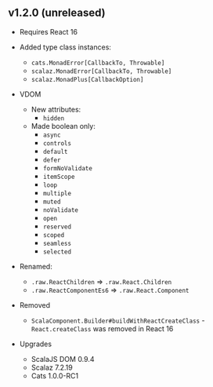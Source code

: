 ## v1.2.0 (unreleased)

* Requires React 16

* Added type class instances:
  * `cats.MonadError[CallbackTo, Throwable]`
  * `scalaz.MonadError[CallbackTo, Throwable]`
  * `scalaz.MonadPlus[CallbackOption]`

* VDOM
  * New attributes:
    * `hidden`
  * Made boolean only:
    * `async`
    * `controls`
    * `default`
    * `defer`
    * `formNoValidate`
    * `itemScope`
    * `loop`
    * `multiple`
    * `muted`
    * `noValidate`
    * `open`
    * `reserved`
    * `scoped`
    * `seamless`
    * `selected`

* Renamed:
  * `.raw.ReactChildren` => `.raw.React.Children`
  * `.raw.ReactComponentEs6` => `.raw.React.Component`

* Removed
  * `ScalaComponent.Builder#buildWithReactCreateClass` -  `React.createClass` was removed in React 16

* Upgrades
  * ScalaJS DOM 0.9.4
  * Scalaz 7.2.19
  * Cats 1.0.0-RC1
